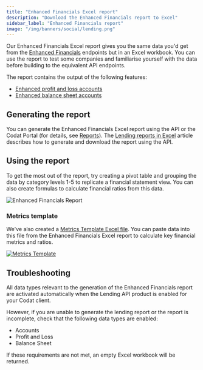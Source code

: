 ```yaml
---
title: "Enhanced Financials Excel report"
description: "Download the Enhanced Financials report to Excel"
sidebar_label: "Enhanced Financials report"
image: "/img/banners/social/lending.png"
---
```


Our Enhanced Financials Excel report gives you the same data you'd get from the [Enhanced Financials](/lending/enhanced-financials/overview) endpoints but in an Excel workbook.  You can use the report to test some companies and familiarise yourself with the data before building to the equivalent API endpoints.

The report contains the output of the following features:

- [Enhanced profit and loss accounts](/lending-api#/operations/get-accounts-for-enhanced-profit-and-loss)
- [Enhanced balance sheet accounts](/lending-api#/operations/get-accounts-for-enhanced-balance-sheet)

## Generating the report

You can generate the Enhanced Financials Excel report using the API or the Codat Portal (for details, see [Reports](/lending/portal/overview#reports)). The [Lending reports in Excel](/lending/excel/overview) article describes how to generate and download the report using the API.

## Using the report

To get the most out of the report, try creating a pivot table and grouping the data by category levels 1-5 to replicate a financial statement view.  You can also create formulas to calculate financial ratios from this data.

![Enhanced Financials Report](/img/lending/enhanced-financials.png "Enhanced Financials Report")

### Metrics template

We've also created a [Metrics Template Excel file](/documents/assess-metrics.xlsx).  You can paste data into this file from the Enhanced Financials Excel report to calculate key financial metrics and ratios.

[![Metrics Template](/img/lending/metrics-template.png "Metrics Template")](/documents/assess-metrics.xlsx)

## Troubleshooting

All data types relevant to the generation of the Enhanced Financials report are activated automatically when the Lending API product is enabled for your Codat client.

However, if you are unable to generate the lending report or the report is incomplete, check that the following data types are enabled:

- Accounts
- Profit and Loss
- Balance Sheet

If these requirements are not met, an empty Excel workbook will be returned.
